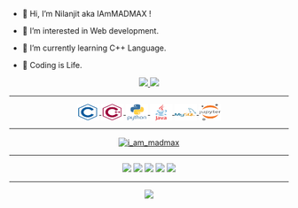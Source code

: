   - <p>👋 Hi, I’m Nilanjit aka IAmMADMAX !</p>
  - <p>👀 I’m interested in Web development.</p>
  - <p>🌱 I’m currently learning C++ Language.</p>
  - <p>💞️ Coding is Life. </p>
<div align="center">
  <a href="https://github.com/CoderMADMAX">
<img height="160em" src="https://github-readme-stats.vercel.app/api?username=Nilanjit07&show_icons=true&theme=tokyonight&include_all_commits=true&count_private=true"/>
<img height="160em" src="https://github-readme-stats.vercel.app/api/top-langs/?username=Nilanjit07&layout=compact&langs_count=7&theme=tokyonight"/>
</div>
  <hr>
  <div align="center" style="display: inline_block">
  <img align="center" alt="Rafa-HTML" height="30" width="40" src="https://github.com/devicons/devicon/blob/master/icons/c/c-line.svg">
  <img align="center" alt="Rafa-Cplusplus" height="30" width="40" src="https://github.com/devicons/devicon/blob/master/icons/cplusplus/cplusplus-line.svg">
  <img align="center" alt="Rafa-HTML" height="30" width="40" src="https://github.com/devicons/devicon/blob/master/icons/python/python-original-wordmark.svg">
  <img align="center" alt="Rafa-HTML" height="30" width="40" src="https://github.com/devicons/devicon/blob/master/icons/java/java-original-wordmark.svg">  
  <img align="center" alt="Rafa-HTML" height="30" width="40" src="https://github.com/devicons/devicon/blob/master/icons/mysql/mysql-original-wordmark.svg">
  <img align="center" alt="Rafa-HTML" height="30" width="40" src="https://github.com/devicons/devicon/blob/master/icons/jupyter/jupyter-original-wordmark.svg">
</div>
  <hr>
  <div align="center">
    <a href="https://www.codechef.com/users/i_am_madmax" target="blank"><img align="center" src="https://cdn.jsdelivr.net/npm/simple-icons@3.1.0/icons/codechef.svg" alt="i_am_madmax" height="30" width="40" /></a>
<hr>
<div align="center">
  <a href="https://instagram.com/i.am.madmax" target="_blank"><img src="https://img.shields.io/badge/-Instagram-%23E4405F?style=for-the-badge&logo=instagram&logoColor=pink" target="_blank"></a>
  <a href = "mailto:nilanjit.baban07@gmail.com"><img src="https://img.shields.io/badge/-Gmail-%23333?style=for-the-badge&logo=gmail&logoColor=red" target="_blank"></a>
  <a href="https://www.linkedin.com/in/nilanjit-phulia-a9b365196" target="_blank"><img src="https://img.shields.io/badge/-LinkedIn-%230077B5?style=for-the-badge&logo=linkedin&logoColor=white" target="_blank"></a> 
  <a href="https://discord.com/users/521718936635441152/" target="_blank"><img src="https://img.shields.io/badge/-Discord-7289DA?style=for-the-badge&logo=discord&logoColor=white" target="_blank"></a>
  <a href="https://www.facebook.com/nilanjit.ghosal" target="_blank"><img src="https://img.shields.io/badge/-Facebook-3b5998?style=for-the-badge&logo=facebook&logoColor=white" target="_blank"></a>
 </div>
  <hr>
  <img src="https://visitor-badge.glitch.me/badge?page_id=Nilanjit07.Nilanjit07">
   

